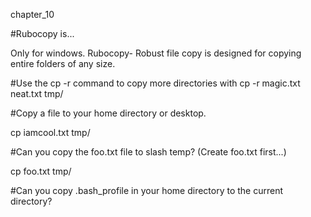 chapter_10

#Rubocopy is...

Only for windows. Rubocopy- Robust file copy is designed for copying entire folders of any size.

#Use the cp -r command to copy more directories with 
  cp -r magic.txt neat.txt tmp/

#Copy a file to your home directory or desktop.

  cp iamcool.txt tmp/

#Can you copy the foo.txt file to slash temp?  (Create foo.txt first...)

  cp foo.txt tmp/


#Can you copy .bash_profile in your home directory to the current directory?




